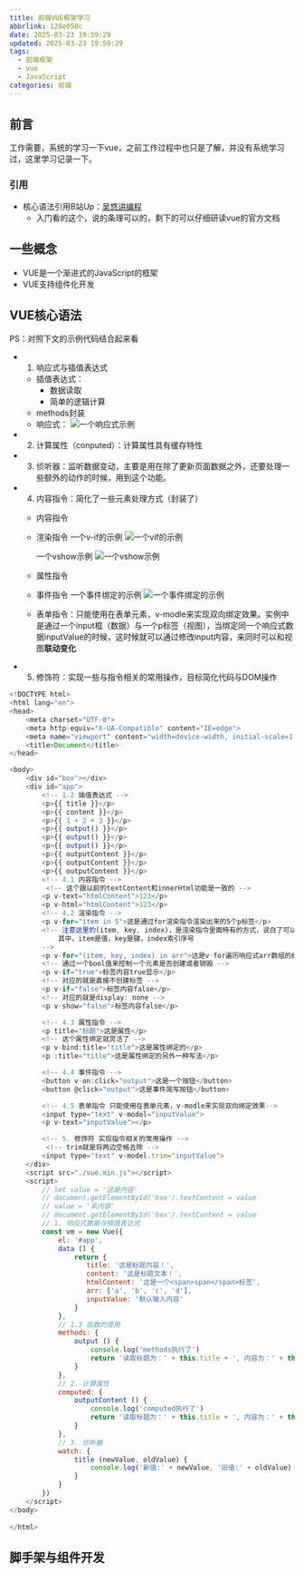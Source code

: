 ```yaml
---
title: 前端VUE框架学习
abbrlink: 128e050c
date: 2025-03-23 19:59:29
updated: 2025-03-23 19:59:29
tags:
  - 前端框架
  - vue
  - JavaScript
categories: 前端
---
```


## 前言
工作需要，系统的学习一下vue，之前工作过程中也只是了解，并没有系统学习过，这里学习记录一下。

<!-- more -->
### 引用
- 核心语法引用B站Up：[吴悠讲编程](https://www.bilibili.com/video/BV1oj411D7jk/?spm_id_from=333.337.search-card.all.click&vd_source=1568f4ca7dfe468df4258e571170b468)
	- 入门看的这个，说的条理可以的，剩下的可以仔细研读vue的官方文档

## 一些概念
- VUE是一个渐进式的JavaScript的框架
- VUE支持组件化开发

## VUE核心语法
PS：对照下文的示例代码结合起来看

- 1. 响应式与插值表达式
	- 插值表达式：
		- 数据读取
		- 简单的逻辑计算
	- methods封装
	- 响应式：
		![一个响应式示例](128e050c/一个响应式示例.jpg)
- 2. 计算属性（conputed）：计算属性具有缓存特性
- 3. 侦听器：监听数据变动，主要是用在除了更新页面数据之外，还要处理一些额外的动作的时候，用到这个功能。
- 4. 内容指令：简化了一些元素处理方式（封装了）
	- 内容指令
	- 渲染指令
		一个v-if的示例
		![一个vif的示例](128e050c/一个vif的示例.jpg)

		一个vshow示例
		![一个vshow示例](128e050c/一个vshow示例.jpg)
	- 属性指令
	- 事件指令
		一个事件绑定的示例
		![一个事件绑定的示例](128e050c/一个事件绑定的示例.jpg)
	- 表单指令：只能使用在表单元素，v-modle来实现双向绑定效果。实例中是通过一个input框（数据）与一个p标签（视图），当绑定同一个响应式数据inputValue的时候，这时候就可以通过修改input内容，来同时可以和视图**联动变化**
- 5. 修饰符：实现一些与指令相关的常用操作，目标简化代码与DOM操作

```javascript
<!DOCTYPE html>
<html lang="en">
<head>
    <meta charset="UTF-8">
    <meta http-equiv="X-UA-Compatible" content="IE=edge">
    <meta name="viewport" content="width=device-width, initial-scale=1.0">
    <title>Document</title>
</head>

<body>
    <div id="box"></div>
    <div id="app">
        <!-- 1.2 插值表达式 -->
        <p>{{ title }}</p>
        <p>{{ content }}</p>
        <p>{{ 1 + 2 + 3 }}</p>
        <p>{{ output() }}</p>
        <p>{{ output() }}</p>
        <p>{{ output() }}</p>
        <p>{{ outputContent }}</p>
        <p>{{ outputContent }}</p>
        <p>{{ outputContent }}</p>
        <!-- 4.1 内容指令 -->
         <!-- 这个跟以前的textContent和innerHtml功能是一致的 -->
        <p v-text="htmlContent">123</p>
        <p v-html="htmlContent">123</p>
        <!-- 4.2 渲染指令 -->
        <p v-for="item in 5">这是通过for渲染指令渲染出来的5个p标签</p>
        <!-- 注意这里的(item, key, index)，是渲染指令里面特有的方式，说白了可以灵活遍历list和map的方式
            其中，item是值，key是键，index索引序号 
        -->
        <p v-for="(item, key, index) in arr">这是v-for遍历响应式arr数组的结果：{{ item }}</p>
        <!-- 通过一个bool值来控制一个元素是否创建或者销毁 -->
        <p v-if="true">标签内容true显示</p>
        <!-- 对应的就是直接不创建标签 -->
        <p v-if="false">标签内容false</p>
        <!-- 对应的就是display: none -->
        <p v-show="false">标签内容false</p>

        <!-- 4.3 属性指令 -->
        <p title="标题">这是属性</p>
        <!-- 这个属性绑定就灵活了 -->
        <p v-bind:title="title">这是属性绑定的</p>
        <p :title="title">这是属性绑定的另外一种写法</p>

        <!-- 4.4 事件指令 -->
        <button v-on:click="output">这是一个按钮</button>
        <button @click="output">这是事件简写按钮</button>

        <!-- 4.5 表单指令 只能使用在表单元素，v-modle来实现双向绑定效果-->
        <input type="text" v-model="inputValue">
        <p v-text="inputValue"></p>

        <!-- 5. 修饰符 实现指令相关的常用操作 -->
         <!-- trim就是将两边空格去除 -->
        <input type="text" v-model.trim="inputValue">
    </div>
    <script src="./vue.min.js"></script>
    <script>
        // let value = '这是内容'
        // document.getElementById('box').textContent = value
        // value = '系内容'
        // document.getElementById('box').textContent = value
        // 1. 响应式数据与插值表达式
        const vm = new Vue({
            el: '#app',
            data () {
                return {
                   title: '这是标题内容！',
                   content: '这是标题文本！',
                   htmlContent: '这是一个<span>span</span>标签',
                   arr: ['a', 'b', 'c', 'd'],
                   inputValue: '默认输入内容'
                }
            },
            // 1.3 函数的使用
            methods: {
                output () {
                    console.log('methods执行了')
                    return '读取标题为：' + this.title + ', 内容为：' + this.content 
                }
            },
            // 2. 计算属性
            computed: {
                outputContent () {
                    console.log('computed执行了')
                    return '读取标题为：' + this.title + ', 内容为：' + this.content 
                }
            },
            // 3. 侦听器
            watch: {
                title (newValue, oldValue) {
                    console.log('新值:' + newValue, '旧值:' + oldValue)
                }
            }
        })
    </script>
</body>
 
</html>
```

## 脚手架与组件开发